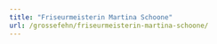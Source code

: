 ```yaml
---
title: "Friseurmeisterin Martina Schoone"
url: /grossefehn/friseurmeisterin-martina-schoone/
---
```

